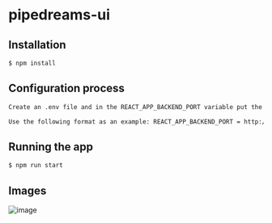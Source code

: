 # pipedreams-ui
## Installation

```bash
$ npm install
```
## Configuration process

```bash
Create an .env file and in the REACT_APP_BACKEND_PORT variable put the exposed url of your backend.

Use the following format as an example: REACT_APP_BACKEND_PORT = http://localhost:3000
```

## Running the app

```bash
$ npm run start
```

## Images
![image](https://user-images.githubusercontent.com/67030637/204447915-84648ad7-1288-457c-8442-8b5f5d93f2d2.png)
